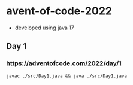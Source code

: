 # avent-of-code-2022
- developed using java 17
## Day 1
### https://adventofcode.com/2022/day/1

``javac ./src/Day1.java && java ./src/Day1.java``